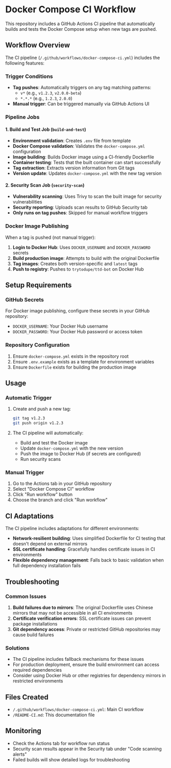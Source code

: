 # Docker Compose CI Workflow

This repository includes a GitHub Actions CI pipeline that automatically builds and tests the Docker Compose setup when new tags are pushed.

## Workflow Overview

The CI pipeline (`/.github/workflows/docker-compose-ci.yml`) includes the following features:

### Trigger Conditions

- **Tag pushes**: Automatically triggers on any tag matching patterns:
  - `v*` (e.g., `v1.2.3`, `v2.0.0-beta`)  
  - `*.*.*` (e.g., `1.2.3`, `2.0.0`)
- **Manual trigger**: Can be triggered manually via GitHub Actions UI

### Pipeline Jobs

#### 1. Build and Test Job (`build-and-test`)

- **Environment validation**: Creates `.env` file from template
- **Docker Compose validation**: Validates the `docker-compose.yml` configuration
- **Image building**: Builds Docker image using a CI-friendly Dockerfile
- **Container testing**: Tests that the built container can start successfully
- **Tag extraction**: Extracts version information from Git tags
- **Version update**: Updates `docker-compose.yml` with the new tag version

#### 2. Security Scan Job (`security-scan`)

- **Vulnerability scanning**: Uses Trivy to scan the built image for security vulnerabilities
- **Security reporting**: Uploads scan results to GitHub Security tab
- **Only runs on tag pushes**: Skipped for manual workflow triggers

### Docker Image Publishing

When a tag is pushed (not manual trigger):

1. **Login to Docker Hub**: Uses `DOCKER_USERNAME` and `DOCKER_PASSWORD` secrets
2. **Build production image**: Attempts to build with the original Dockerfile
3. **Tag images**: Creates both version-specific and `latest` tags
4. **Push to registry**: Pushes to `trytodupe/ttd-bot` on Docker Hub

## Setup Requirements

### GitHub Secrets

For Docker image publishing, configure these secrets in your GitHub repository:

- `DOCKER_USERNAME`: Your Docker Hub username
- `DOCKER_PASSWORD`: Your Docker Hub password or access token

### Repository Configuration

1. Ensure `docker-compose.yml` exists in the repository root
2. Ensure `.env.example` exists as a template for environment variables
3. Ensure `Dockerfile` exists for building the production image

## Usage

### Automatic Trigger

1. Create and push a new tag:
   ```bash
   git tag v1.2.3
   git push origin v1.2.3
   ```

2. The CI pipeline will automatically:
   - Build and test the Docker image
   - Update `docker-compose.yml` with the new version
   - Push the image to Docker Hub (if secrets are configured)
   - Run security scans

### Manual Trigger

1. Go to the Actions tab in your GitHub repository
2. Select "Docker Compose CI" workflow  
3. Click "Run workflow" button
4. Choose the branch and click "Run workflow"

## CI Adaptations

The CI pipeline includes adaptations for different environments:

- **Network-resilient building**: Uses simplified Dockerfile for CI testing that doesn't depend on external mirrors
- **SSL certificate handling**: Gracefully handles certificate issues in CI environments
- **Flexible dependency management**: Falls back to basic validation when full dependency installation fails

## Troubleshooting

### Common Issues

1. **Build failures due to mirrors**: The original Dockerfile uses Chinese mirrors that may not be accessible in all CI environments
2. **Certificate verification errors**: SSL certificate issues can prevent package installations
3. **Git dependency access**: Private or restricted GitHub repositories may cause build failures

### Solutions

- The CI pipeline includes fallback mechanisms for these issues
- For production deployment, ensure the build environment can access required dependencies
- Consider using Docker Hub or other registries for dependency mirrors in restricted environments

## Files Created

- `/.github/workflows/docker-compose-ci.yml`: Main CI workflow
- `/README-CI.md`: This documentation file

## Monitoring

- Check the Actions tab for workflow run status
- Security scan results appear in the Security tab under "Code scanning alerts"
- Failed builds will show detailed logs for troubleshooting